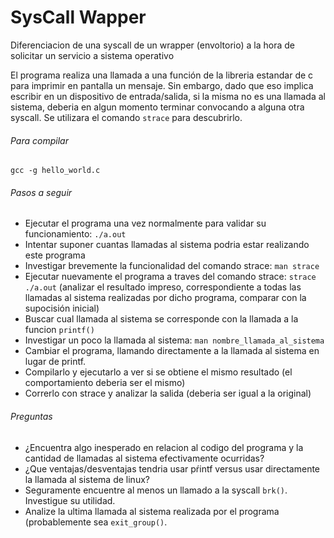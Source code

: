 SysCall Wapper
===============
Diferenciacion de una syscall de un wrapper (envoltorio) a la hora de solicitar un servicio a sistema operativo

El programa realiza una llamada a una función de la libreria estandar de c para imprimir en pantalla un mensaje. Sin embargo, dado que eso implica escribir en un dispositivo de entrada/salida, si la misma no es una llamada al sistema, deberia en algun momento terminar convocando a alguna otra syscall. Se utilizara el comando `strace` para descubrirlo.

###### Para compilar
`gcc -g hello_world.c`


###### Pasos a seguir
* Ejecutar el programa una vez normalmente para validar su funcionamiento: `./a.out`
* Intentar suponer cuantas llamadas al sistema podria estar realizando este programa
* Investigar brevemente la funcionalidad del comando strace: `man strace`
* Ejecutar nuevamente el programa a traves del comando strace: `strace ./a.out` (analizar el resultado impreso, correspondiente a todas las llamadas al sistema realizadas por dicho programa, comparar con la supocisión inicial)
* Buscar cual llamada al sistema se corresponde con la llamada a la funcion `printf()`
* Investigar un poco la llamada al sistema: `man nombre_llamada_al_sistema`
* Cambiar el programa, llamando directamente a la llamada al sistema en lugar de printf.
* Compilarlo y ejecutarlo a ver si se obtiene el mismo resultado (el comportamiento deberia ser el mismo)
* Correrlo con strace y analizar la salida (deberia ser igual a la original)



###### Preguntas
* ¿Encuentra algo inesperado en relacion al codigo del programa y la cantidad de llamadas al sistema efectivamente ocurridas?
* ¿Que ventajas/desventajas tendria usar pŕintf versus usar directamente la llamada al sistema de linux?
* Seguramente encuentre al menos un llamado a la syscall `brk()`. Investigue su utilidad.
* Analize la ultima llamada al sistema realizada por el programa (probablemente sea `exit_group()`.

